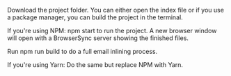 Download the project folder. You can either open the index file or if you use a package manager, you can build the project in the terminal. 

If you're using NPM: npm start to run the project. A new browser window will open with a BrowserSync server showing the finished files.

Run npm run build to do a full email inlining process.

If you're using Yarn: Do the same but replace NPM with Yarn.
